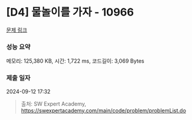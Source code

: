 # [D4] 물놀이를 가자 - 10966 

[문제 링크](https://swexpertacademy.com/main/code/problem/problemDetail.do?contestProbId=AXWXMZta-PsDFAST) 

### 성능 요약

메모리: 125,380 KB, 시간: 1,722 ms, 코드길이: 3,069 Bytes

### 제출 일자

2024-09-12 17:32



> 출처: SW Expert Academy, https://swexpertacademy.com/main/code/problem/problemList.do